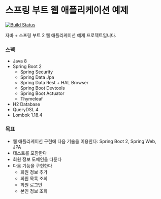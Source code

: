 스프링 부트 웹 애플리케이션 예제
===

[![Build Status](https://travis-ci.org/djkeh/bootSecurityJPAExample.svg?branch=master)](https://travis-ci.org/djkeh/bootSecurityJPAExample)

자바 + 스프링 부트 2 웹 애플리케이션 예제 프로젝트입니다.

### 스펙

* Java 8
* Spring Boot 2
  * Spring Security
  * Spring Data Jpa
  * Spring Data Rest + HAL Browser
  * Spring Boot Devtools
  * Spring Boot Actuator
  * Thymeleaf
* H2 Database
* QueryDSL 4
* Lombok 1.18.4

### 목표

* 웹 애플리케이션 구현에 다음 기술을 이용한다: Spring Boot 2, Spring Web, JPA
* 테스트를 포함한다
* 회원 정보 도메인을 다룬다
* 다음 기능을 구현한다
  * 회원 정보 추가
  * 회원 목록 조회
  * 회원 로그인
  * 본인 정보 조회
